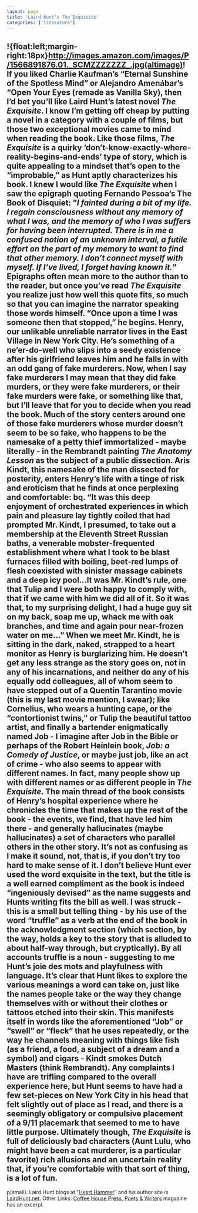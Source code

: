 ```yaml
---
layout: page
title: 'Laird Hunt’s The Exquisite'
categories: ['literature']
---
```

!{float:left;margin-right:18px}http://images.amazon.com/images/P/1566891876.01._SCMZZZZZZZ_.jpg(altimage)! If you liked Charlie Kaufman&#8217;s &#8220;Eternal Sunshine of the Spotless Mind&#8221; or Alejandro Amen&#225;bar&#8217;s &#8220;Open Your Eyes (remade as Vanilla Sky), then I&#8217;d bet you&#8217;ll like Laird Hunt&#8217;s latest novel _The Exquisite_. I know I&#8217;m getting off cheap by putting a novel in a category with a couple of films, but those two exceptional movies came to mind when reading the book. Like those films, <em>The Exquisite</em> is a quirky &#8216;don&#8217;t-know-exactly-where-reality-begins-and-ends&#8217; type of story, which is quite appealing to a mindset that&#8217;s open to the &#8220;improbable,&#8221; as Hunt aptly characterizes his book.
I knew I would like <em>The Exquisite</em> when I saw the epigraph quoting Fernando Pessoa&#8217;s The Book of Disquiet: &#8221;<em>I fainted during a bit of my life. I regain consciousness without any memory of what I was, and the memory of who I was suffers for having been interrupted. There is in me a confused notion of an unknown interval, a futile effort on the part of my memory to want to find that other memory. I don&#8217;t connect myself with myself. If I&#8217;ve lived, I forget having known it.</em>&#8221; Epigraphs often mean more to the author than to the reader, but once you&#8217;ve read <em>The Exquisite</em> you realize just how well this quote fits, so much so that you can imagine the narrator speaking those words himself. &#8220;Once upon a time I was someone then that stopped,&#8221; he begins.
Henry, our unlikable unreliable narrator lives in the East Village in New York City. He&#8217;s something of a ne&#8217;er-do-well who slips into a seedy existence after his girlfriend leaves him and he falls in with an odd gang of fake murderers. Now, when I say fake murderers I may mean that they did fake murders, or they were fake murderers, or their fake murders were fake, or something like that, but I&#8217;ll leave that for you to decide when you read the book. Much of the story centers around one of those fake murderers whose murder doesn&#8217;t seem to be so fake, who happens to be the namesake of a petty thief immortalized - maybe literally - in the Rembrandt painting <em>The Anatomy Lesson</em> as the subject of a public dissection.
Aris Kindt, this namesake of the man dissected for posterity, enters Henry&#8217;s life with a tinge of risk and eroticism that he finds at once perplexing and comfortable:
bq. &#8220;It was this deep enjoyment of orchestrated experiences in which pain and pleasure lay tightly coiled that had prompted Mr. Kindt, I presumed, to take out a membership at the Eleventh Street Russian baths, a venerable mobster-frequented establishment where what I took to be blast furnaces filled with boiling, beet-red lumps of flesh coexisted with sinister massage cabinets and a deep icy pool...It was Mr. Kindt&#8217;s rule, one that Tulip and I were both happy to comply with, that if we came with him we did all of it. So it was that, to my surprising delight, I had a huge guy sit on my back, soap me up, whack me with oak branches, and time and again pour near-frozen water on me...&#8221;
When we meet Mr. Kindt, he is sitting in the dark, naked, strapped to a heart monitor as Henry is burglarizing him. He doesn&#8217;t get any less strange as the story goes on, not in any of his incarnations, and neither do any of his equally odd colleagues, all of whom seem to have stepped out of a Quentin Tarantino movie (this is my last movie mention, I swear); like Cornelius, who wears a hunting cape, or the &#8220;contortionist twins,&#8221; or Tulip the beautiful tattoo artist, and finally a bartender enigmatically named Job  - I imagine after Job in the Bible or perhaps of the Robert Heinlein book, <em>Job: a Comedy of Justice</em>, or maybe just job, like an act of crime - who also seems to appear with different names.
In fact, many people show up with different names or as different people in <em>The Exquisite</em>. The main thread of the book consists of Henry&#8217;s hospital experience where he chronicles the time that makes up the rest of the book - the events, we find, that have led him there - and generally hallucinates (maybe hallucinates) a set of characters who parallel others in the other story. It&#8217;s not as confusing as I make it sound, not, that is, if you don&#8217;t try too hard to make sense of it.
I don&#8217;t believe Hunt ever used the word exquisite in the text, but the title is a well earned compliment as the book is indeed &#8220;ingeniously devised&#8221; as the name suggests and Hunts writing fits the bill as well. I was struck - this is a small but telling thing - by his use of the word &#8220;truffle&#8221; as a verb at the end of the book in the acknowledgment section (which section, by the way, holds a key to the story that is alluded to about half-way through, but cryptically). By all accounts truffle is a noun - suggesting to me Hunt&#8217;s joie des mots and playfulness with language. It&#8217;s clear that Hunt likes to explore the various meanings a word can take on, just like the names people take or the way they change themselves with or without their clothes or tattoos etched into their skin. This manifests itself in words like the aforementioned &#8220;Job&#8221; or &#8220;swell&#8221; or &#8220;fleck&#8221; that he uses repeatedly, or the way he channels meaning with things like fish (as a friend, a food, a subject of a dream and a symbol) and cigars - Kindt smokes Dutch Masters (think Rembrandt).
Any complaints I have are trifling compared to the overall experience here, but Hunt seems to have had a few set-pieces on New York City in his head that felt slightly out of place as I read, and there is a seemingly obligatory or compulsive placement of a 9/11 placemark that seemed to me to have little purpose. Ultimately though, <em>The Exquisite</em> is full of deliciously bad characters (Aunt Lulu, who might have been a cat murderer, is a particular favorite) rich allusions and an uncertain reality that, if you&#8217;re comfortable with that sort of thing, is a lot of fun.
----------------------------------------------------------------
p(small). Laird Hunt blogs at &#8221;<a href="http://www.pkblogs.com/heart-hammer">Heart Hammer</a>&#8221; and his author site is <a href="http://lairdhunt.net/">LairdHunt.net</a>. Other Links: <a href="http://www.coffeehousepress.org/theexquisite.asp">Coffee House Press</a>, <a href="http://www.pw.org/mag/pageone_hunt2.htm">Poets &amp; Writers</a> magazine has an excerpt.

